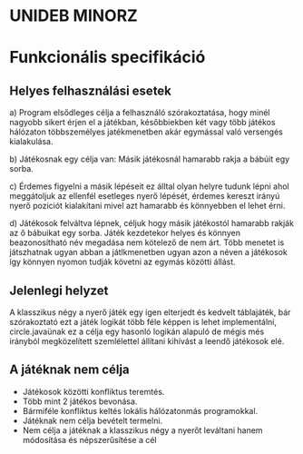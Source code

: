 # UNIDEB MINORZ
# Funkcionális specifikáció

## Helyes felhasználási esetek

a) Program elsődleges célja a felhasználó szórakoztatása, hogy
minél nagyobb sikert érjen el a játékban, későbbiekben két
vagy több játékos hálózaton többszemélyes jatékmenetben
akár egymással való versengés kialakulása.

b) Játékosnak egy célja van: Másik játékosnál hamarabb rakja a bábúit egy sorba.

c) Érdemes figyelni a másik lépéseit ez álltal olyan helyre tudunk lépni ahol meggátoljuk az ellenfél
esetleges nyerő lépését, érdemes kereszt irányú nyerő poziciót kialakítani mivel azt hamarabb és könnyebben el lehet érni.

d) Játékosok felváltva lépnek, céljuk hogy másik játékostól hamarabb rakják az ő bábuikat egy sorba. Játék
kezdetekor helyes és könnyen beazonosítható név megadása nem kötelező de nem árt. Több menetet is játszhatnak ugyan abban
a játlkmenetben ugyan azon a néven a játékosok így könnyen nyomon tudják követni az egymás közötti állást.


## Jelenlegi helyzet

A klasszikus négy a nyerő játék egy igen elterjedt és kedvelt táblajáték, bár szórakoztató ezt a játék logikát
több féle képpen is lehet implementálni, circle.javaünak ez a célja egy hasonló logikán alapuló
de mégis més irányból megközelített szemlélettel állítani kihívást a leendő játékosok elé.


## A játéknak nem célja

- Játékosok közötti konfliktus teremtés.
- Több mint 2 játékos bevonása.
- Bármiféle konfliktus keltés lokális hálózatonmás programokkal.
- Játéknak nem célja bevételt termelni.
- Nem célja a játéknak a klasszikus négy a nyerőt leváltani hanem módosítása és népszerűsítése a cél